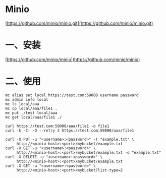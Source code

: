 # Minio

[https://github.com/minio/minio.git](https://github.com/minio/minio.git)

# 一、安装

[https://github.com/minio/minio](https://github.com/minio/minio)

# 二、使用

```
mc alias set local https://test.com:59000 username password
mc admin info local
mc ls local/aaa
mc cp local/aaa/file1 .
mc put ./test local/aaa
mc get local/aaa/file1 ./
```

```
curl https://test.com:59000/aaa/file1 -o file1
curl -k -C- -O --retry 3 https://test.com:59000/aaa/file1
```

```
curl -X PUT -u "<username>:<password>" -T "example.txt" \
     http://<minio-host>:<port>/mybucket/example.txt
curl -X GET -u "<username>:<password>" \
     http://<minio-host>:<port>/mybucket/example.txt -o "example.txt"
curl -X DELETE -u "<username>:<password>" \
     http://<minio-host>:<port>/mybucket/example.txt
curl -X GET -u "<username>:<password>" \
     http://<minio-host>:<port>/mybucket?list-type=2
```

